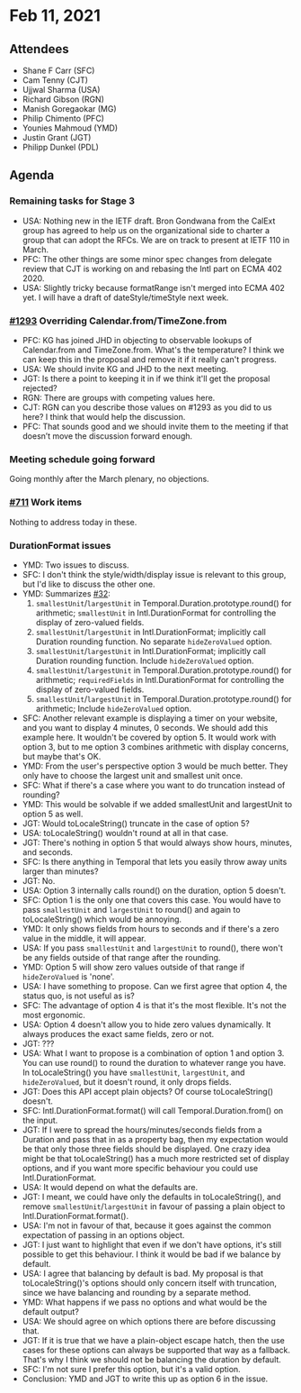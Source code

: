 # Feb 11, 2021

## Attendees
- Shane F Carr (SFC)
- Cam Tenny (CJT)
- Ujjwal Sharma (USA)
- Richard Gibson (RGN)
- Manish Goregaokar (MG)
- Philip Chimento (PFC)
- Younies Mahmoud (YMD)
- Justin Grant (JGT)
- Philipp Dunkel (PDL)

## Agenda

### Remaining tasks for Stage 3
- USA: Nothing new in the IETF draft. Bron Gondwana from the CalExt group has agreed to help us on the organizational side to charter a group that can adopt the RFCs. We are on track to present at IETF 110 in March.
- PFC: The other things are some minor spec changes from delegate review that CJT is working on and rebasing the Intl part on ECMA 402 2020.
- USA: Slightly tricky because formatRange isn't merged into ECMA 402 yet. I will have a draft of dateStyle/timeStyle next week.

### [#1293](https://github.com/tc39/proposal-temporal/issues/1293) Overriding Calendar.from/TimeZone.from
- PFC: KG has joined JHD in objecting to observable lookups of Calendar.from and TimeZone.from. What's the temperature? I think we can keep this in the proposal and remove it if it really can't progress.
- USA: We should invite KG and JHD to the next meeting.
- JGT: Is there a point to keeping it in if we think it'll get the proposal rejected?
- RGN: There are groups with competing values here.
- CJT: RGN can you describe those values on #1293 as you did to us here? I think that would help the discussion.
- PFC: That sounds good and we should invite them to the meeting if that doesn’t move the discussion forward enough.

### Meeting schedule going forward
Going monthly after the March plenary, no objections.

### [#711](https://github.com/tc39/proposal-temporal/issues/711) Work items
Nothing to address today in these.

### DurationFormat issues
- YMD: Two issues to discuss.
- SFC: I don't think the style/width/display issue is relevant to this group, but I'd like to discuss the other one.
- YMD: Summarizes [#32](https://github.com/tc39/proposal-intl-duration-format/issues/32):
  1. `smallestUnit`/`largestUnit` in Temporal.Duration.prototype.round() for arithmetic; `smallestUnit` in Intl.DurationFormat for controlling the display of zero-valued fields.
  2. `smallestUnit`/`largestUnit` in Intl.DurationFormat; implicitly call Duration rounding function. No separate `hideZeroValued` option.
  3. `smallestUnit`/`largestUnit` in Intl.DurationFormat; implicitly call Duration rounding function. Include `hideZeroValued` option.
  4. `smallestUnit`/`largestUnit` in Temporal.Duration.prototype.round() for arithmetic; `requiredFields` in Intl.DurationFormat for controlling the display of zero-valued fields.
  5. `smallestUnit`/`largestUnit` in Temporal.Duration.prototype.round() for arithmetic; Include `hideZeroValued` option.
- SFC: Another relevant example is displaying a timer on your website, and you want to display 4 minutes, 0 seconds. We should add this example here. It wouldn't be covered by option 5. It would work with option 3, but to me option 3 combines arithmetic with display concerns, but maybe that's OK.
- YMD: From the user's perspective option 3 would be much better. They only have to choose the largest unit and smallest unit once.
- SFC: What if there's a case where you want to do truncation instead of rounding?
- YMD: This would be solvable if we added smallestUnit and largestUnit to option 5 as well.
- JGT: Would toLocaleString() truncate in the case of option 5?
- USA: toLocaleString() wouldn't round at all in that case.
- JGT: There's nothing in option 5 that would always show hours, minutes, and seconds.
- SFC: Is there anything in Temporal that lets you easily throw away units larger than minutes?
- JGT: No.
- USA: Option 3 internally calls round() on the duration, option 5 doesn't.
- SFC: Option 1 is the only one that covers this case. You would have to pass `smallestUnit` and `largestUnit` to round() and again to toLocaleString() which would be annoying.
- YMD: It only shows fields from hours to seconds and if there's a zero value in the middle, it will appear.
- USA: If you pass `smallestUnit` and `largestUnit` to round(), there won't be any fields outside of that range after the rounding.
- YMD: Option 5 will show zero values outside of that range if `hideZeroValued` is 'none'.
- USA: I have something to propose. Can we first agree that option 4, the status quo, is not useful as is?
- SFC: The advantage of option 4 is that it's the most flexible. It's not the most ergonomic.
- USA: Option 4 doesn't allow you to hide zero values dynamically. It always produces the exact same fields, zero or not.
- JGT: ???
- USA: What I want to propose is a combination of option 1 and option 3. You can use round() to round the duration to whatever range you have. In toLocaleString() you have `smallestUnit`, `largestUnit`, and `hideZeroValued`, but it doesn't round, it only drops fields.
- JGT: Does this API accept plain objects? Of course toLocaleString() doesn't.
- SFC: Intl.DurationFormat.format() will call Temporal.Duration.from() on the input.
- JGT: If I were to spread the hours/minutes/seconds fields from a Duration and pass that in as a property bag, then my expectation would be that only those three fields should be displayed. One crazy idea might be that toLocaleString() has a much more restricted set of display options, and if you want more specific behaviour you could use Intl.DurationFormat.
- USA: It would depend on what the defaults are.
- JGT: I meant, we could have only the defaults in toLocaleString(), and remove `smallestUnit`/`largestUnit` in favour of passing a plain object to Intl.DurationFormat.format().
- USA: I'm not in favour of that, because it goes against the common expectation of passing in an options object.
- JGT: I just want to highlight that even if we don't have options, it's still possible to get this behaviour. I think it would be bad if we balance by default.
- USA: I agree that balancing by default is bad. My proposal is that toLocaleString()'s options should only concern itself with truncation, since we have balancing and rounding by a separate method.
- YMD: What happens if we pass no options and what would be the default output?
- USA: We should agree on which options there are before discussing that.
- JGT: If it is true that we have a plain-object escape hatch, then the use cases for these options can always be supported that way as a fallback. That's why I think we should not be balancing the duration by default.
- SFC: I'm not sure I prefer this option, but it's a valid option.
- Conclusion: YMD and JGT to write this up as option 6 in the issue.
